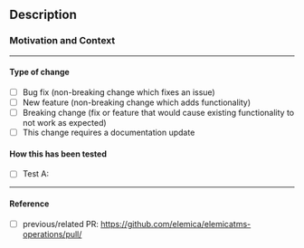 <!--- Provide a general summary of your changes in the Title above -->

## Description
<!--- Describe your changes in detail -->

### Motivation and Context
<!--- Why is this change required? What problem does it solve? -->


----

#### Type of change
<!--- Please delete options that are not relevant. -->

- [ ] Bug fix (non-breaking change which fixes an issue)
- [ ] New feature (non-breaking change which adds functionality)
- [ ] Breaking change (fix or feature that would cause existing functionality to not work as expected)
- [ ] This change requires a documentation update

#### How this has been tested
<!--- Please describe the tests that you ran to verify your changes. Provide instructions so we can reproduce. --->

- [ ] Test A:


-----

#### Reference
- [ ] previous/related PR: https://github.com/elemica/elemicatms-operations/pull/<fill-in-PR-number>
